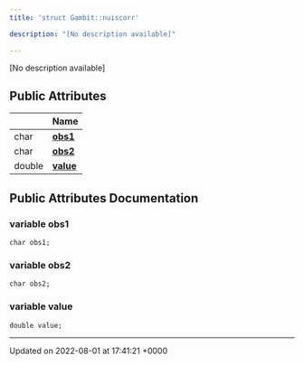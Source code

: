 ```yaml
---
title: 'struct Gambit::nuiscorr'

description: "[No description available]"

---
```









[No description available]

## Public Attributes

|                | Name           |
| -------------- | -------------- |
| char | **[obs1](/documentation/code/gambit_sphinx/classes/structgambit_1_1nuiscorr/#variable-obs1)**  |
| char | **[obs2](/documentation/code/gambit_sphinx/classes/structgambit_1_1nuiscorr/#variable-obs2)**  |
| double | **[value](/documentation/code/gambit_sphinx/classes/structgambit_1_1nuiscorr/#variable-value)**  |

## Public Attributes Documentation

### variable obs1

```
char obs1;
```


### variable obs2

```
char obs2;
```


### variable value

```
double value;
```


-------------------------------

Updated on 2022-08-01 at 17:41:21 +0000